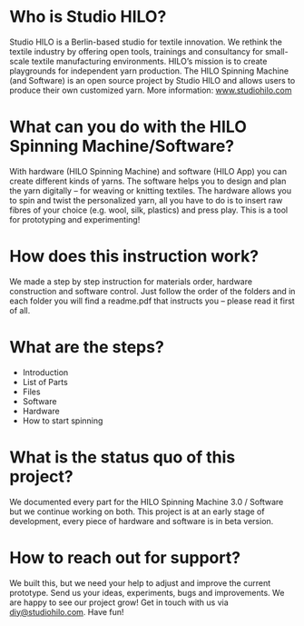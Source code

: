 # Who is Studio HILO?

Studio HILO is a Berlin-based studio for textile innovation. We rethink the textile industry by offering open tools, trainings and consultancy for small-scale textile manufacturing environments. HILO’s mission is to create playgrounds for independent yarn production. The HILO Spinning Machine (and Software) is an open source project by Studio HILO and allows users to produce their own customized yarn. More information: www.studiohilo.com

# What can you do with the HILO Spinning Machine/Software?

With hardware (HILO Spinning Machine) and software (HILO App) you can create different kinds of yarns. The software helps you to design and plan the yarn digitally – for weaving or knitting textiles. The hardware allows you to spin and twist the personalized yarn, all you have to do is to insert raw fibres of your choice (e.g. wool, silk, plastics) and press play. This is a tool for prototyping and experimenting!

# How does this instruction work?

We made a step by step instruction for materials order, hardware construction and software control. Just follow the order of the folders and in each folder you will find a readme.pdf that instructs you – please read it first of all.

# What are the steps?
* Introduction
* List of Parts
* Files
* Software
* Hardware
* How to start spinning

# What is the status quo of this project?

We documented every part for the HILO Spinning Machine 3.0 / Software but we continue working on both. This project is at an early stage of development, every piece of hardware and software is in beta version.

# How to reach out for support?

We built this, but we need your help to adjust and improve the current prototype. Send us your ideas, experiments, bugs and improvements. We are happy to see our project grow! Get in touch with us via diy@studiohilo.com. Have fun!
